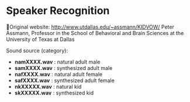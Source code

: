 # Speaker Recognition

Original website: http://www.utdallas.edu/~assmann/KIDVOW/
Peter Assmann, Professor in the School of Behavioral and Brain Sciences at the University of Texas at Dallas

Sound source (category):

* **namXXXX.wav** : natural adult male
* **samXXXX.wav** : synthesized adult male
* **nafXXXX.wav** : natural adult female
* **safXXXX.wav** : synthesized adult female
* **nkXXXXX.wav** : natural kid
* **skXXXXX.wav** : synthesized kid

